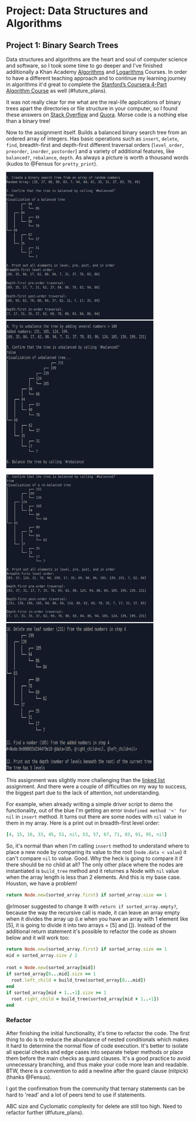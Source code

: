 # Project: Data Structures and Algorithms
## Project 1: Binary Search Trees

Data structures and algorithms are the heart and soul of computer science and software, so I took some time to go deeper and I've finished additionally a Khan Academy [Algorithms](https://www.khanacademy.org/computing/computer-science/algorithms) and [Logarithms](https://www.khanacademy.org/math/algebra2/x2ec2f6f830c9fb89:logs) Courses. In order to have a different teaching approach and to continue my learning journey in algorithms it'd great to complete the [Stanford’s Coursera 4-Part Algorithm Course](https://www.coursera.org/specializations/algorithms) as well (#future_plans).

It was not really clear for me what are the real-life applications of binary trees apart the directories or file structure in your computer, so I found these answers on [Stack Overflow](https://stackoverflow.com/questions/2130416/what-are-the-applications-of-binary-trees) and [Quora](https://www.quora.com/What-are-some-practical-applications-of-binary-search-trees). Morse code is a nothing else than a binary tree!

Now to the assignment itself. 
Builds a balanced binary search tree from an ordered array of integers. Has basic operations such as `insert`, `delete`, `find`, breadth-first and depth-first different traversal orders (`level_order`, `preorder`, `inorder`, `postorder`) and a variety of additional features, like `balanced?`, `rebalance`, `depth`. As always a picture is worth a thousand words (kudos to @Fensus for `pretty_print`).

<p float = 'left'>
    <img src="img/demo1.png" alt="Demo driver script" width="400" height="400">
    <img src="img/demo2.png" alt="Demo driver script" width="400" height="400">
</p>

<p float = 'left'>
    <img src="img/demo3.png" alt="Demo driver script" width="400" height="400">
    <img src="img/demo5.png" alt="Demo driver script" width="400" height="400">
</p>

This assignment was slightly more challenging than the [linked list](https://github.com/Pandenok/linked_lists) assignment. And there were a couple of difficulties on my way to success, the biggest part due to the lack of attention, not understanding.

For example, when already writing a simple driver script to demo the functionality, out of the blue I'm getting an error `Undefined method '<' for nil` in `insert` method. It turns out there are some nodes with `nil` value in them in my array.
Here is a print out in breadth-first level order:
```ruby
[4, 15, 16, 33, 45, 51, nil, 53, 57, 67, 71, 83, 91, 95, nil]
```
So, it's normal than when I'm calling `insert` method to understand where to place a new node by comparing its value to the root (`node.data < value`) it can't compare `nil` to value. Good. Why the heck is going to compare it if there should be no child at all? The only other place where the nodes are instantiated is `build_tree` method and it returnes a Node with `nil` value when the array length is less than 2 elements. And this is my base case. Houston, we have a problem!
```ruby
return Node.new(sorted_array.first) if sorted_array.size <= 1
```
@rlmoser suggested to change it with `return if sorted_array.empty?`, because the way the recursive call is made, it can leave an array empty when it divides the array up (i.e when you have an array with 1 element like [5], it is going to divide it into two arrays = [5] and []).
Instead of the additional return statement it's possible to refactor the code as shown below and it will work too:
```ruby
return Node.new(sorted_array.first) if sorted_array.size <= 1
mid = sorted_array.size / 2

root = Node.new(sorted_array[mid])
if sorted_array[0...mid].size >= 1
  root.left_child = build_tree(sorted_array[0...mid])
end
if sorted_array[mid + 1..-1].size >= 1
  root.right_child = build_tree(sorted_array[mid + 1..-1])
end
```

### Refactor

After finishing the initial functionality, it's time to refactor the code. The first thing to do is to reduce the abundance of nested conditionals which makes it hard to determine the normal flow of code execution. It's better to isolate all special checks and edge cases into separate helper methods or place them before the main checks as guard clauses. It's a good practice to avoid unnecessary branching, and thus make your code more lean and readable. BTW, there is a convention to add a newline after the guard clause (nitpick) (thanks @Fensus). 

I got the confirmation from the community that ternary statements can be hard to 'read' and a lot of peers tend to use if statements. 

ABC size and Cyclomatic complexity for delete are still too high. Need to refactor further (#future_plans).